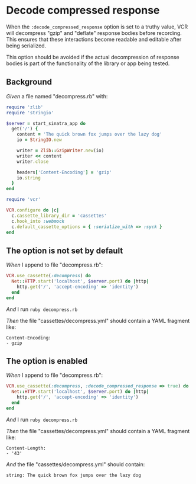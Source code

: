 # Decode compressed response

When the `:decode_compressed_response` option is set to a truthy value, VCR
  will decompress "gzip" and "deflate" response bodies before recording.  This
  ensures that these interactions become readable and editable after being
  serialized.

  This option should be avoided if the actual decompression of response bodies
  is part of the functionality of the library or app being tested.

## Background

_Given_ a file named "decompress.rb" with:

```ruby
require 'zlib'
require 'stringio'

$server = start_sinatra_app do
  get('/') {
    content = 'The quick brown fox jumps over the lazy dog'
    io = StringIO.new

    writer = Zlib::GzipWriter.new(io)
    writer << content
    writer.close

    headers['Content-Encoding'] = 'gzip'
    io.string
  }
end

require 'vcr'

VCR.configure do |c|
  c.cassette_library_dir = 'cassettes'
  c.hook_into :webmock
  c.default_cassette_options = { :serialize_with => :syck }
end
```

## The option is not set by default

_When_ I append to file "decompress.rb":

```ruby
VCR.use_cassette(:decompress) do
  Net::HTTP.start('localhost', $server.port) do |http|
    http.get('/', 'accept-encoding' => 'identity')
  end
end
```

_And_ I run `ruby decompress.rb`

_Then_ the file "cassettes/decompress.yml" should contain a YAML fragment like:

```
Content-Encoding:
- gzip
```

## The option is enabled

_When_ I append to file "decompress.rb":

```ruby
VCR.use_cassette(:decompress, :decode_compressed_response => true) do
  Net::HTTP.start('localhost', $server.port) do |http|
    http.get('/', 'accept-encoding' => 'identity')
  end
end
```

_And_ I run `ruby decompress.rb`

_Then_ the file "cassettes/decompress.yml" should contain a YAML fragment like:

```
Content-Length:
- '43'
```

_And_ the file "cassettes/decompress.yml" should contain:

```
string: The quick brown fox jumps over the lazy dog
```
